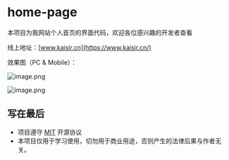 # home-page
本项目为我网站个人首页的界面代码，欢迎各位感兴趣的开发者查看

线上地址：[www.kaisir.cn](https://www.kaisir.cn/)

效果图（PC & Mobile）：

![image.png](https://p1-juejin.byteimg.com/tos-cn-i-k3u1fbpfcp/b3e24276204a44bf8057734364b48012~tplv-k3u1fbpfcp-watermark.image)


![image.png](https://p3-juejin.byteimg.com/tos-cn-i-k3u1fbpfcp/cb64176ec94c415e8ccc7ae5018c8827~tplv-k3u1fbpfcp-watermark.image)

## 写在最后
* 项目遵守 [MIT](https://choosealicense.com/licenses/mit/) 开源协议
* 本项目仅用于学习使用，切勿用于商业用途，否则产生的法律后果与作者无关。
